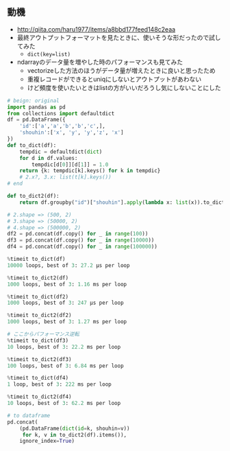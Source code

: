 ## 動機
- http://qiita.com/haru1977/items/a8bbd177feed148c2eaa
- 最終アウトプットフォーマットを見たときに、使いそうな形だったので試してみた
    - `dict(key=list)`
- ndarrayのデータ量を増やした時のパフォーマンスも見てみた
    - vectorizeした方法のほうがデータ量が増えたときに良いと思ったため
    - 重複レコードができるとuniqにしないとアウトプットがあわない
    - けど頻度を使いたいときはlistの方がいいだろうし気にしないことにした

```py3:df_to_dict_like.py
# beign: original
import pandas as pd
from collections import defaultdict
df = pd.DataFrame({
    'id':['a','a','b','b','c',],
    'shouhin':['x', 'y', 'y','z', 'x']
})
def to_dict(df):
    tempdic = defaultdict(dict)
    for d in df.values:
        tempdic[d[0]][d[1]] = 1.0
    return {k: tempdic[k].keys() for k in tempdic}
    # 2.x?, 3.x: list(t[k].keys())
# end

def to_dict2(df):
    return df.groupby("id")["shouhin"].apply(lambda x: list(x)).to_dict()

# 2.shape => (500, 2)
# 3.shape => (50000, 2)
# 4.shape => (500000, 2)
df2 = pd.concat(df.copy() for _ in range(100))
df3 = pd.concat(df.copy() for _ in range(10000))
df4 = pd.concat(df.copy() for _ in range(100000))

%timeit to_dict(df)
10000 loops, best of 3: 27.2 µs per loop

%timeit to_dict2(df)
1000 loops, best of 3: 1.16 ms per loop

%timeit to_dict(df2)
1000 loops, best of 3: 247 µs per loop

%timeit to_dict2(df2)
1000 loops, best of 3: 1.27 ms per loop

# ここからパフォーマンス逆転
%timeit to_dict(df3)
10 loops, best of 3: 22.2 ms per loop

%timeit to_dict2(df3)
100 loops, best of 3: 6.84 ms per loop

%timeit to_dict(df4)
1 loop, best of 3: 222 ms per loop

%timeit to_dict2(df4)
10 loops, best of 3: 62.2 ms per loop

# to dataframe
pd.concat(
    (pd.DataFrame(dict(id=k, shouhin=v))
     for k, v in to_dict2(df).items()),
    ignore_index=True)
```
